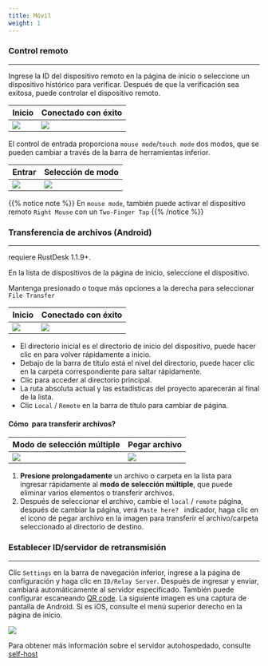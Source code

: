 ```yaml
---
title: Móvil 
weight: 1
---
```


### Control remoto
------

Ingrese la ID del dispositivo remoto en la página de inicio o seleccione un dispositivo histórico para verificar.
Después de que la verificación sea exitosa, puede controlar el dispositivo remoto.

| Inicio | Conectado con éxito |
| --------------- | -------------------------------------------------------- |
| ![](/docs/en/manual/mobile/images/connection_home_en.jpg?width=300px) | ![](/docs/en/manual/mobile/images/connection_en.jpg?width=300px) |


El control de entrada proporciona `mouse mode`/`touch mode` dos modos, que se pueden cambiar a través de la barra de herramientas inferior.

| Entrar | Selección de modo |
| --------------- | -------------------------------------------------------- |
| ![](/docs/en/manual/mobile/images/touch_mode_icon_en.png?width=300px) | ![](/docs/en/manual/mobile/images/touch_mode_en.jpg?width=300px) |

{{% notice note %}}
En `mouse mode`, también puede activar el dispositivo remoto `Right Mouse` con un `Two-Finger Tap`
{{% /notice %}}

### Transferencia de archivos (Android)
------

requiere RustDesk 1.1.9+.

En la lista de dispositivos de la página de inicio, seleccione el dispositivo.

Mantenga presionado o toque más opciones a la derecha para seleccionar `File Transfer`

| Inicio | Conectado con éxito |
| --------------- | -------------------------------------------------------- |
| ![](/docs/en/manual/mobile/images/connection_home_file_en.jpg?width=300px) | ![](/docs/en/manual/mobile/images/file_connection_en.jpg?width=300px) |



- El directorio inicial es el directorio de inicio del dispositivo, puede hacer clic en <i class="fas fa-home"></i> para volver rápidamente a inicio.
- Debajo de la barra de título está el nivel del directorio, puede hacer clic en la carpeta correspondiente para saltar rápidamente.
- Clic <i class="fas fa-arrow-up"></i> para acceder al directorio principal.
- La ruta absoluta actual y las estadísticas del proyecto aparecerán al final de la lista.
- Clic `Local` / `Remote` en la barra de título para cambiar de página.


#### **Cómo ​​ para transferir archivos?**

| Modo de selección múltiple | Pegar archivo |
| --------------- | -------------------------------------------------------- |
| ![](/docs/en/manual/mobile/images/file_multi_select_en.jpg?width=300px) | ![](/docs/en/manual/mobile/images/file_copy_en.jpg?width=300px) |

1. **Presione prolongadamente** un archivo o carpeta en la lista para ingresar rápidamente al **modo de selección múltiple**, que puede eliminar varios elementos o transferir archivos.
2. Después de seleccionar el archivo, cambie el `local` / `remote` página, después de cambiar la página, verá `Paste here? ` indicador, haga clic en el icono de pegar archivo en la imagen para transferir el archivo/carpeta seleccionado al directorio de destino.

### **Establecer ID/servidor de retransmisión**
------
Clic `Settings` en la barra de navegación inferior, ingrese a la página de configuración y haga clic en `ID/Relay Server`.
Después de ingresar y enviar, cambiará automáticamente al servidor especificado.
También puede configurar escaneando [QR code](https://rustdesk.com/docs/en/self-host/console/images/console-home.png?v2).
La siguiente imagen es una captura de pantalla de Android. Si es iOS, consulte el menú superior derecho en la página de inicio.

![](/docs/en/manual/mobile/images/id_setting_en.jpg?width=300px)


Para obtener más información sobre el servidor autohospedado, consulte [self-host](/docs/en/self-host/)
